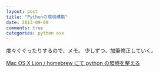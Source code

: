 ```yaml
---
layout: post
title: "Pythonの環境構築"
date: 2013-09-09
comments: true
categories: python osx
---
```


度々ぐぐったりするので、メモ。
少しずつ、加筆修正していく。

[Mac OS X Lion / homebrew にて python の環境を整える](http://www.sicafe.net/macPackageManageTips/html/homebrewPythonInstall.html)
